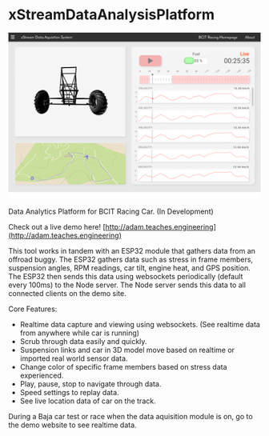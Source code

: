 # xStreamDataAnalysisPlatform


![Interface Image](interface.png)

Data Analytics Platform for BCIT Racing Car. (In Development)

Check out a live demo here! 
[http://adam.teaches.engineering](http://adam.teaches.engineering)

This tool works in tandem with an ESP32 module that gathers data from an offroad buggy.
The ESP32 gathers data such as stress in frame members, suspension angles, RPM readings, car tilt, engine heat, and GPS position. The ESP32 then sends this data using websockets periodically (default every 100ms) to the Node server.
The Node server sends this data to all connected clients on the demo site.

Core Features:
 - Realtime data capture and viewing using websockets. (See realtime data from anywhere while car is running)
 - Scrub through data easily and quickly.
 - Suspension links and car in 3D model move based on realtime or imported real world sensor data.
 - Change color of specific frame members based on stress data experienced.
 - Play, pause, stop to navigate through data.
 - Speed settings to replay data.
 - See live location data of car on the track.
 
During a Baja car test or race when the data aquisition module is on, go to the demo website to see realtime data.
 
